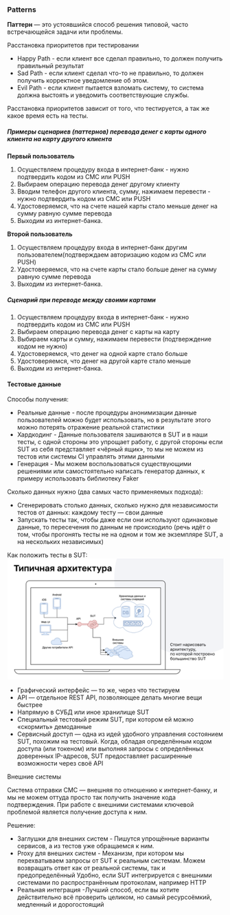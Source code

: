 ### Patterns

**Паттерн** — это устоявшийся способ решения типовой, часто встречающейся задачи или проблемы.

Расстановка приоритетов при тестировании

* Happy Path - если клиент все сделал правильно, то должен получить правильный результат
* Sad Path - если клиент сделал что-то не правильно, то должен получить корректное уведомление об этом.
* Evil Path - если клиент пытается взломать систему, то система должна выстоять и уведомить соответствующие службы.

Расстановка приоритетов зависит от того, что тестируется, а так же какое время есть на тесты.

##### Примеры сценариев (паттернов) перевода денег с карты одного клиента на карту другого клиента

**Первый пользователь**
1. Осуществляем процедуру входа в интернет-банк - нужно подтвердить кодом из СМС или PUSH
2. Выбираем операцию перевода денег другому клиенту
3. Вводим телефон другого клиента, сумму, нажимаем перевести - нужно подтвердить кодом из СМС или PUSH
4. Удостоверяемся, что на счете нашей карты стало меньше денег на сумму равную сумме перевода
5. Выходим из интернет-банка.

**Второй пользователь**
1. Осуществляем процедуру входа в интернет-банк другим пользователем(подтверждаем авторизацию кодом из СМС или PUSH)
2. Удостоверяемся, что на счете карты стало больше денег на сумму равную сумме перевода
3. Выходим из интернет-банка.

##### Сценарий при переводе между своими картами
1. Осуществляем процедуру входа в интернет-банк - нужно подтвердить кодом из СМС или PUSH
2. Выбираем операцию перевода денег с карты на карту
3. Выбираем карты и сумму, нажимаем перевести (подтверждение кодом не нужно)
4. Удостоверяемся, что денег на одной карте стало больше
5. Удостоверяемся, что денег на другой карте стало меньше
6. Выходим из интернет-банка.

#### Тестовые данные 

Способы получения: 
* Реальные данные - после процедуры анонимизации данные
  пользователей можно будет использовать, но в результате
  этого можно потерять отражение реальной статистики
* Хардкодинг - Данные пользователя зашиваются в SUT и в наши тесты, с одной стороны это упрощает работу, с другой стороны если SUT из себя представляет «чёрный
  ящик», то мы не можем из тестов или системы CI управлять этими данными
* Генерация - Мы можем воспользоваться существующими решениями
  или самостоятельно написать генератор данных, к примеру использовать библиотеку Faker

Сколько данных нужно (два самых часто применяемых подхода):
* Сгенерировать столько данных, сколько нужно для независимости тестов от данных: каждому тесту — свои данные
* Запускать тесты так, чтобы даже если они используют одинаковые данные, то пересечения по данным не происходило (речь идёт о том, чтобы прогонять тесты не на одном и том же экземпляре SUT, а на нескольких независимых)

Как положить тесты в SUT:
![img.png](img.png)

* Графический интерфейс — то же, через что тестируем
* API — отдельное REST API, позволяющее делать многие вещи быстрее
* Напрямую в СУБД или иное хранилище SUT
* Специальный тестовый режим SUT, при котором ей можно «скормить» демоданные
* Сервисный доступ — одна из идей удобного управления состоянием SUT, похожим на тестовый. Когда, обладая определённым кодом доступа (или токеном) или выполняя запросы с определённых доверенных IP-адресов, SUT предоставляет расширенные возможности через своё API

Внешние системы

Система отправки СМС — внешняя по отношению к интернет-банку, и мы не можем оттуда просто так получить значение кода подтверждения. При работе с внешними системами ключевой проблемой является получение доступа к ним.

Решение:
* Заглушки для внешних систем - Пишутся упрощённые варианты сервисов, а из тестов уже обращаемся к ним.
* Proxy для внешних систем - Механизм, при котором мы перехватываем запросы от SUT к реальным системам. Можем возвращать ответ как от реальной системы, так и предопределённый Удобно, если SUT интегрируется с внешними системами по распространённым протоколам, например HTTP
* Реальная интеграция -Лучший способ, если вы хотите действительно всё проверить целиком, но самый ресурсоёмкий, медленный и дорогостоящий


